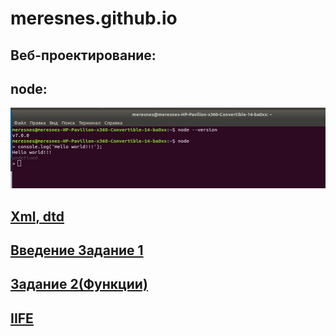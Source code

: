 ﻿# meresnes.github.io

## Веб-проектирование: 
## node: 
!['Screen'](https://github.com/meresnes/meresnes.github.io/raw/master/web/1_lab_node/node_screen.png)

  
## [Xml, dtd](https://github.com/meresnes/meresnes.github.io/raw/master/web/2_lab_XML)  
## [Введение Задание 1](https://github.com/meresnes/meresnes.github.io/raw/master/web/Vvedenie)  
## [Задание 2(Функции)](https://kodaktor.ru/task_func_cb551)


## [IIFE](https://kodaktor.ru/?!=unsafe_8d256)  



